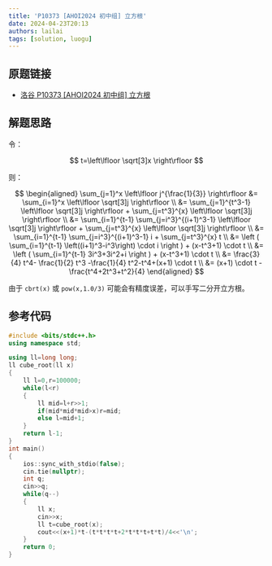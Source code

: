 ```yaml
---
title: 'P10373 [AHOI2024 初中组] 立方根'
date: 2024-04-23T20:13
authors: lailai
tags: [solution, luogu]
---
```


## 原题链接

- [洛谷 P10373 [AHOI2024 初中组] 立方根](https://www.luogu.com.cn/problem/P10373)

<!-- truncate -->

## 解题思路

令：

$$
t=\left\lfloor \sqrt[3]x \right\rfloor
$$

则：

$$
\begin{aligned}
\sum_{j=1}^x \left\lfloor j^{\frac{1}{3}} \right\rfloor &= \sum_{i=1}^x \left\lfloor \sqrt[3]j \right\rfloor \\
  &= \sum_{j=1}^{t^3-1} \left\lfloor \sqrt[3]j \right\rfloor + \sum_{j=t^3}^{x} \left\lfloor \sqrt[3]j \right\rfloor \\
  &= \sum_{i=1}^{t-1} \sum_{j=i^3}^{(i+1)^3-1} \left\lfloor \sqrt[3]j \right\rfloor + \sum_{j=t^3}^{x} \left\lfloor \sqrt[3]j \right\rfloor \\
  &= \sum_{i=1}^{t-1} \sum_{j=i^3}^{(i+1)^3-1} i + \sum_{j=t^3}^{x} t \\
  &= \left ( \sum_{i=1}^{t-1} \left((i+1)^3-i^3\right) \cdot i \right ) + (x-t^3+1) \cdot t \\
  &= \left ( \sum_{i=1}^{t-1} 3i^3+3i^2+i \right ) + (x-t^3+1) \cdot t \\
  &= \frac{3}{4} t^4- \frac{1}{2} t^3 -\frac{1}{4} t^2-t^4+(x+1) \cdot t \\
  &= (x+1) \cdot t - \frac{t^4+2t^3+t^2}{4}
\end{aligned}
$$

由于 `cbrt(x)` 或 `pow(x,1.0/3)` 可能会有精度误差，可以手写二分开立方根。

## 参考代码

```cpp
#include <bits/stdc++.h>
using namespace std;

using ll=long long;
ll cube_root(ll x)
{
	ll l=0,r=100000;
	while(l<r)
	{
		ll mid=l+r>>1;
		if(mid*mid*mid>x)r=mid;
		else l=mid+1;
	}
	return l-1;
}
int main()
{
	ios::sync_with_stdio(false);
	cin.tie(nullptr);
	int q;
	cin>>q;
	while(q--)
	{
		ll x;
		cin>>x;
		ll t=cube_root(x);
		cout<<(x+1)*t-(t*t*t*t+2*t*t*t+t*t)/4<<'\n';
	}
	return 0;
}
```
